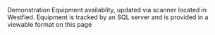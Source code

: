 Demonstration Equipment availablity, updated via scanner located in Westfied. Equipment is tracked by an SQL server and is provided in a viewable format on this page
